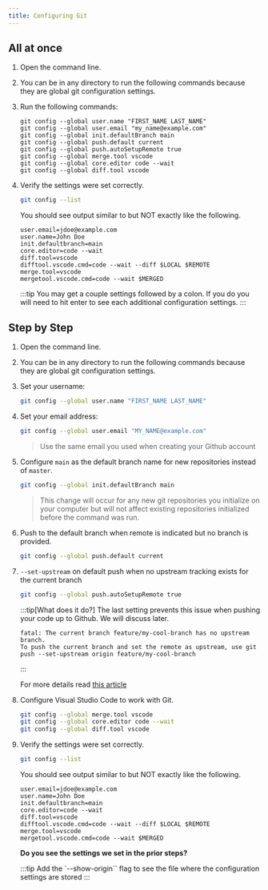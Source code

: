 ```yaml
---
title: Configuring Git
---
```


## All at once

1. Open the command line.
1. You can be in any directory to run the following commands because they are global git configuration settings.
1. Run the following commands:

   ```
   git config --global user.name "FIRST_NAME LAST_NAME"
   git config --global user.email "my_name@example.com"
   git config --global init.defaultBranch main
   git config --global push.default current
   git config --global push.autoSetupRemote true
   git config --global merge.tool vscode
   git config --global core.editor code --wait
   git config --global diff.tool vscode
   ```

1. Verify the settings were set correctly.

   ```sh
   git config --list
   ```

   You should see output similar to but NOT exactly like the following.

   ```
   user.email=jdoe@example.com
   user.name=John Doe
   init.defaultbranch=main
   core.editor=code --wait
   diff.tool=vscode
   difftool.vscode.cmd=code --wait --diff $LOCAL $REMOTE
   merge.tool=vscode
   mergetool.vscode.cmd=code --wait $MERGED
   ```

   :::tip
   You may get a couple settings followed by a colon. If you do you will need to hit enter to see each additional configuration settings.
   :::

## Step by Step

1. Open the command line.
1. You can be in any directory to run the following commands because they are global git configuration settings.

1. Set your username:

   ```sh
   git config --global user.name "FIRST_NAME LAST_NAME"
   ```

1. Set your email address:

   ```sh
   git config --global user.email "MY_NAME@example.com"
   ```

   > Use the same email you used when creating your Github account

1. Configure `main` as the default branch name for new repositories instead of `master`.

   ```sh
   git config --global init.defaultBranch main
   ```

   > This change will occur for any new git repositories you initialize on your computer but will not affect existing repositories initialized before the command was run.

1. Push to the default branch when remote is indicated but no branch is provided.

   ```sh
   git config --global push.default current
   ```

1. `--set-upstream` on default push when no upstream tracking exists for the current branch

   ```sh
   git config --global push.autoSetupRemote true
   ```

   :::tip[What does it do?]
   The last setting prevents this issue when pushing your code up to Github. We will discuss later.

   ```
   fatal: The current branch feature/my-cool-branch has no upstream branch.
   To push the current branch and set the remote as upstream, use git push --set-upstream origin feature/my-cool-branch
   ```

   :::

   For more details read [this article](https://dev.to/this-is-learning/this-new-git-push-config-will-save-you-lot-of-frustration-27a9#:~:text=It%20will%20set%20in%20your,automatically%20set%20the%20default%20upstream.)

1. Configure Visual Studio Code to work with Git.

   ```sh
   git config --global merge.tool vscode
   git config --global core.editor code --wait
   git config --global diff.tool vscode
   ```

1. Verify the settings were set correctly.

   ```sh
   git config --list
   ```

   You should see output similar to but NOT exactly like the following.

   ```
   user.email=jdoe@example.com
   user.name=John Doe
   init.defaultbranch=main
   core.editor=code --wait
   diff.tool=vscode
   difftool.vscode.cmd=code --wait --diff $LOCAL $REMOTE
   merge.tool=vscode
   mergetool.vscode.cmd=code --wait $MERGED
   ```

   **Do you see the settings we set in the prior steps?**

   :::tip
   Add the `--show-origin`` flag to see the file where the configuration settings are stored
   :::
